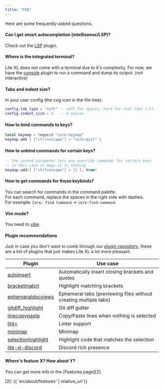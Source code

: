 ```yaml
---
title: "FAQ"
---
```


Here are some frequently-asked questions.

#### Can I get smart autocompletion (intellisense/LSP)?

Check out the [LSP] plugin.

#### Where is the integrated terminal?

Lite XL does not come with a terminal due to it's complexity.
For now, we have the [console] plugin to run a command and dump its output. (not interactive)

#### Tabs and indent size?

In your user config (the cog icon in the file tree):
```lua
config.tab_type = "soft" -- soft for spaces, hard for real tabs (\t)
config.indent_size = 4   -- 4 spaces
```

#### How to bind commands to keys?

```lua
local keymap = require "core.keymap"
keymap.add { ["ctrl+escape"] = "core:quit" }
```

#### How to unbind commands for certain keys?

```lua
-- the second parameter lets you override commands for certain keys
-- in this case it maps it to nothing
keymap.add({ ["ctrl+escape"] = {} }, true)
```

#### How to get commands for those keybinds?

You can search for commands in the command palette.\
For each command, replace the spaces in the right side with dashes.\
For example: `Core: Find Command` → `core:find-command`

#### Vim mode?

You need to [vibe].

#### Plugin recommendations

Just in case you don't want to comb through our [plugin repository][1],
these are a list of plugins that just makes Lite XL a lot more pleasant.

| Plugin               | Use case
| ---                  | ---
| [autoinsert]         | Automatically insert closing brackets and quotes
| [bracketmatch]       | Highlight matching brackets
| [ephemeraldocviews]  | Ephemeral tabs (previewing files without creating multiple tabs)
| [gitdiff_highlight]  | Git diff gutter
| [linecopypaste]      | Copy/Paste lines when nothing is selected
| [lint+]              | Linter support
| [minimap]            | Minimap
| [selectionhighlight] | Highlight code that matches the selection
| [lite-xl-discord]    | Discord rich presence |

#### Where's feature X? How about Y?

You can get more info in the [Features page][2].


[LSP]:                https://github.com/jgmdev/lite-xl-lsp
[console]:            https://github.com/franko/console
[vibe]:               https://github.com/eugenpt/lite-xl-vibe
[autoinsert]:         https://github.com/lite-xl/lite-plugins/blob/master/plugins/autoinsert.lua?raw=1
[bracketmatch]:       https://github.com/lite-xl/lite-plugins/blob/master/plugins/bracketmatch.lua?raw=1
[ephemeraldocviews]:  https://github.com/lite-xl/lite-plugins/blob/master/plugins/ephemeraldocviews.lua?raw=1
[gitdiff_highlight]:  https://github.com/vincens2005/lite-xl-gitdiff-highlight
[linecopypaste]:      https://github.com/lite-xl/lite-plugins/blob/master/plugins/linecopypaste.lua?raw=1
[lint+]:              https://github.com/liquid600pgm/lintplus
[minimap]:            https://github.com/lite-xl/lite-plugins/blob/master/plugins/minimap.lua?raw=1
[selectionhighlight]: https://github.com/lite-xl/lite-plugins/blob/master/plugins/selectionhighlight.lua?raw=1
[lite-xl-discord]:    https://github.com/vincens2005/lite-xl-discord

[1]: https://github.com/lite-xl/lite-plugins
[2]: {{ 'en/about/features' | relative_url }}

